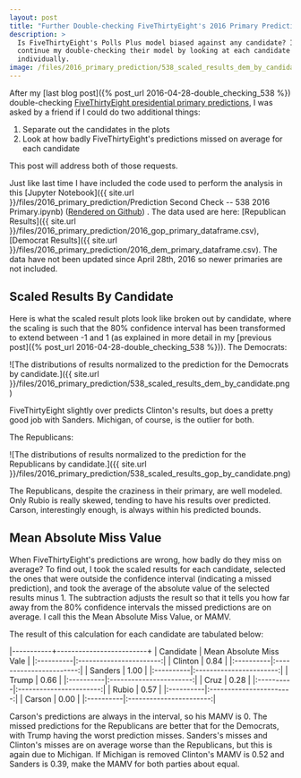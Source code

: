 ```yaml
---
layout: post
title: "Further Double-checking FiveThirtyEight's 2016 Primary Predictions"
description: >
  Is FiveThirtyEight's Polls Plus model biased against any candidate? I
  continue my double-checking their model by looking at each candidate
  individually.
image: /files/2016_primary_prediction/538_scaled_results_dem_by_candidate.png
---
```


After my [last blog post]({% post_url 2016-04-28-double_checking_538 %})
double-checking [FiveThirtyEight presidential primary
predictions](http://projects.fivethirtyeight.com/election-2016/primary-forecast/),
I was asked by a friend if I could do two additional things:

1. Separate out the candidates in the plots
2. Look at how badly FiveThirtyEight's predictions missed on average for each
   candidate

This post will address both of those requests.

Just like last time I have included the code used to perform the analysis in
this [Jupyter Notebook]({{ site.url
}}/files/2016_primary_prediction/Prediction Second Check -- 538 2016 Primary.ipynb)
([Rendered on
Github](https://github.com/agude/agude.github.io/blob/master/files/2016_primary_prediction/Prediction%20Second%20Check%20--%20538%202016%20Primary.ipynb))
. The data used are here: [Republican Results]({{ site.url
}}/files/2016_primary_prediction/2016_gop_primary_dataframe.csv), [Democrat
Results]({{ site.url
}}/files/2016_primary_prediction/2016_dem_primary_dataframe.csv). The data
have not been updated since April 28th, 2016 so newer primaries are not
included.

## Scaled Results By Candidate

Here is what the scaled result plots look like broken out by candidate, where
the scaling is such that the 80% confidence interval has been transformed to
extend between -1 and 1 (as explained in more detail in my
[previous post]({% post_url 2016-04-28-double_checking_538 %})). The
Democrats:

![The distributions of results normalized to the prediction for the Democrats
by candidate.]({{ site.url
}}/files/2016_primary_prediction/538_scaled_results_dem_by_candidate.png)

FiveThirtyEight slightly over predicts Clinton's results, but does a pretty
good job with Sanders. Michigan, of course, is the outlier for both.

The Republicans:

![The distributions of results normalized to the prediction for the
Republicans by candidate.]({{ site.url
}}/files/2016_primary_prediction/538_scaled_results_gop_by_candidate.png)

The Republicans, despite the craziness in their primary, are well modeled.
Only Rubio is really skewed, tending to have his results over predicted.
Carson, interestingly enough, is always within his predicted bounds.

## Mean Absolute Miss Value

When FiveThirtyEight's predictions are wrong, how badly do they miss on
average? To find out, I took the scaled results for each candidate, selected
the ones that were outside the confidence interval (indicating a missed
prediction), and took the average of the absolute value of the selected
results minus 1. The subtraction adjusts the result so that it tells you how
far away from the 80% confidence intervals the missed predictions are on
average. I call this the Mean Absolute Miss Value, or MAMV.

The result of this calculation for each candidate are tabulated below:

|-----------+-------------------------+
| Candidate | Mean Absolute Miss Vale |
|:----------|:-----------------------:|
| Clinton   | 0.84                    |
|:----------|:-----------------------:|
| Sanders   | 1.00                    |
|:----------|:-----------------------:|
| Trump     | 0.66                    |
|:----------|:-----------------------:|
| Cruz      | 0.28                    |
|:----------|:-----------------------:|
| Rubio     | 0.57                    |
|:----------|:-----------------------:|
| Carson    | 0.00                    |
|:----------|:-----------------------:|

Carson's predictions are always in the interval, so his MAMV is 0. The missed
predictions for the Republicans are better that for the Democrats, with Trump
having the worst prediction misses. Sanders's misses and Clinton's misses are
on average worse than the Republicans, but this is again due to Michigan. If
Michigan is removed Clinton's MAMV is 0.52 and Sanders is 0.39, make the MAMV
for both parties about equal.
